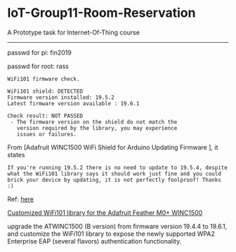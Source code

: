 # IoT-Group11-Room-Reservation
A Prototype task for Internet-Of-Thing course

---
passwd for pi: fin2019

passwd for root: rass

```
WiFi101 firmware check.

WiFi101 shield: DETECTED
Firmware version installed: 19.5.2
Latest firmware version available : 19.6.1

Check result: NOT PASSED
 - The firmware version on the shield do not match the
   version required by the library, you may experience
   issues or failures.
```

From [Adafruit WINC1500 WiFi Shield for Arduino  Updating Firmware ], it states

```
If you're running 19.5.2 there is no need to update to 19.5.4, despite what the WiFi101 library says it should work just fine and you could brick your device by updating, it is not perfectly foolproof! Thanks :)
```

Ref: [here](https://forum.arduino.cc/t/quest-to-get-wpa2-enterprise-working-on-the-atwinc1500-with-arduino/556245)

[Customized WiFi101 library for the Adafruit Feather M0+ WINC1500](https://github.com/cicchiello/WiFi101_FM0_WINC1500_19.6.1)

upgrade the ATWINC1500 (B version) from firmware version 19.4.4 to 19.6.1, and customize the WiFi101 library to expose the newly supported WPA2 Enterprise EAP (several flavors) authentication functionality.
